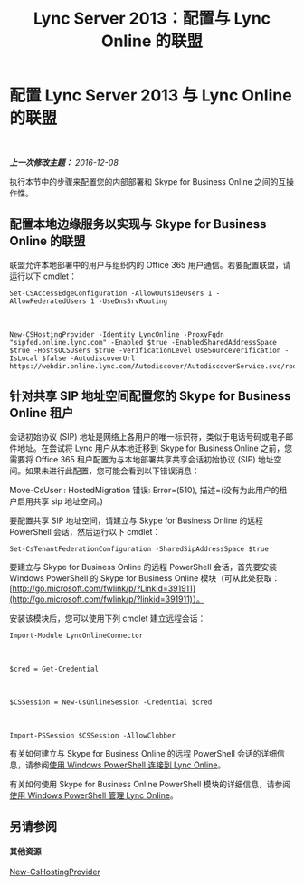 ﻿---
title: Lync Server 2013：配置与 Lync Online 的联盟
TOCTitle: 配置与 Lync Online 的联盟
ms:assetid: a10bd1d5-c003-46db-9f57-7d55d3fa08da
ms:mtpsurl: https://technet.microsoft.com/zh-cn/library/JJ205126(v=OCS.15)
ms:contentKeyID: 49313778
ms.date: 06/02/2017
mtps_version: v=OCS.15
ms.translationtype: HT
---

# 配置 Lync Server 2013 与 Lync Online 的联盟

 

_**上一次修改主题：** 2016-12-08_

执行本节中的步骤来配置您的内部部署和 Skype for Business Online 之间的互操作性。

## 配置本地边缘服务以实现与 Skype for Business Online 的联盟

联盟允许本地部署中的用户与组织内的 Office 365 用户通信。若要配置联盟，请运行以下 cmdlet：

    Set-CSAccessEdgeConfiguration -AllowOutsideUsers 1 -AllowFederatedUsers 1 -UseDnsSrvRouting

   &nbsp;

    New-CSHostingProvider -Identity LyncOnline -ProxyFqdn "sipfed.online.lync.com" -Enabled $true -EnabledSharedAddressSpace $true -HostsOCSUsers $true -VerificationLevel UseSourceVerification -IsLocal $false -AutodiscoverUrl https://webdir.online.lync.com/Autodiscover/AutodiscoverService.svc/root

## 针对共享 SIP 地址空间配置您的 Skype for Business Online 租户

会话初始协议 (SIP) 地址是网络上各用户的唯一标识符，类似于电话号码或电子邮件地址。在尝试将 Lync 用户从本地迁移到 Skype for Business Online 之前，您需要将 Office 365 租户配置为与本地部署共享共享会话初始协议 (SIP) 地址空间。如果未进行此配置，您可能会看到以下错误消息：

Move-CsUser : HostedMigration 错误: Error=(510), 描述=(没有为此用户的租户启用共享 sip 地址空间。)

要配置共享 SIP 地址空间，请建立与 Skype for Business Online 的远程 PowerShell 会话，然后运行以下 cmdlet：

    Set-CsTenantFederationConfiguration -SharedSipAddressSpace $true

要建立与 Skype for Business Online 的远程 PowerShell 会话，首先要安装 Windows PowerShell 的 Skype for Business Online 模块（可从此处获取：[http://go.microsoft.com/fwlink/p/?LinkId=391911](http://go.microsoft.com/fwlink/p/?linkid=391911)）。

安装该模块后，您可以使用下列 cmdlet 建立远程会话：

    Import-Module LyncOnlineConnector

   &nbsp;

    $cred = Get-Credential

   &nbsp;

    $CSSession = New-CsOnlineSession -Credential $cred

   &nbsp;

    Import-PSSession $CSSession -AllowClobber

有关如何建立与 Skype for Business Online 的远程 PowerShell 会话的详细信息，请参阅[使用 Windows PowerShell 连接到 Lync Online](connecting-to-skype-for-business-online-by-using-windows-powershell.md)。

有关如何使用 Skype for Business Online PowerShell 模块的详细信息，请参阅 [使用 Windows PowerShell 管理 Lync Online](skype-for-business-online-using-windows-powershell-to-manage-your-tenant.md)。

## 另请参阅

#### 其他资源

[New-CsHostingProvider](new-cshostingprovider.md)

